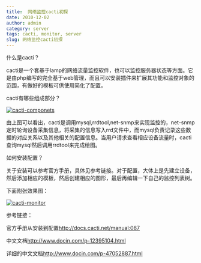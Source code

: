 ```yaml
---
title:  网络监控cacti初探
date: 2010-12-02
author: admin
category: server
tags: cacti, monitor, server
slug: 网络监控cacti初探
---
```


什么是cacti？

cacti是一个套基于lamp的网络流量监控软件，也可以监控服务器状态等方面。它是由php编写的完全基于web管理，而且可以安装插件来扩展其功能和监控对象的范围，有做好的模板可供使用简化了配置。

cacti有哪些组成部分？

[![cacti-componets](/wp-content/uploads/2010/12/cacti-componets.jpg "cacti-componets")](/wp-content/uploads/2010/12/cacti-componets.jpg)

由上图可以看出，cacti是调用mysql,rrdtool,net-snmp来实现监控的，net-snmp定时轮询设备采集信息，将采集的信息写入rrd文件中，而mysql负责记录这些数据的对应关系以及其他相关的配置信息。当用户请求查看相应设备流量时，cacti查询mysql然后调用rrdtool来完成绘图。

如何安装配置？

关于安装可以参考官方手册，具体见参考链接。对于配置，大体上是先建立设备，然后添加相应的模板，然后创建相应的图形，最后再编辑一下自己的监控列表树。

下面附张效果图：

[![cacti-monitor](/wp-content/uploads/2010/12/cacti-monitor.jpg "cacti-monitor")](/wp-content/uploads/2010/12/cacti-monitor.jpg)

参考链接：

官方手册从安装到配置<http://docs.cacti.net/manual:087>

中文文档<http://www.docin.com/p-12395104.html>

详细的中文文档<http://www.docin.com/p-47052887.html>
